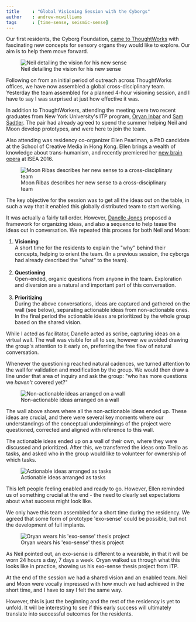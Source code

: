 ```yaml
---
title     : "Global Visioning Session with the Cyborgs"
author    : andrew-mcwilliams
tags      : [time-sense, seismic-sense]
---
```

Our first residents, the Cyborg Foundation, <a href="/blog/introducing-cyborg-foundation/">came to ThoughtWorks</a> with fascinating new concepts for sensory organs they would like to explore. Our aim is to help them move forward.

<figure>
	<img src="/images/posts/2016-06-16-visioning-session-with-the-cyborgs/neil.jpg" alt="Neil detailing the vision for his new sense" />
	<figcaption>Neil detailing the vision for his new sense</figcaption>
</figure>

Following on from an initial period of outreach across ThoughtWorks offices, we have now assembled a global cross-disciplinary team. Yesterday the team assembled for a planned 4-hour visioning session, and I have to say I was surprised at just how effective it was.

<!--excerpt-ends-->

In addition to ThoughtWorkers, attending the meeting were two recent graduates from New York University's ITP program, <a href="http://oryan1.com/">Oryan Inbar</a> and <a href="http://www.samsadtler.com/">Sam Sadtler</a>. The pair had already agreed to spend the summer helping Neil and Moon develop prototypes, and were here to join the team.

Also attending was residency co-organizer Ellen Pearlman, a PhD candidate at the School of Creative Media in Hong Kong. Ellen brings a wealth of knowledge about trans-humanism, and recently premiered her <a href="http://media.digitalarti.com/image/noor_a_brain_opera">new brain opera</a> at ISEA 2016.

<figure>
	<img src="/images/posts/2016-06-16-visioning-session-with-the-cyborgs/call.jpg" alt="Moon Ribas describes her new sense to a cross-disciplinary team" />
	<figcaption>Moon Ribas describes her new sense to a cross-disciplinary team</figcaption>
</figure>

The key objective for the session was to get all the ideas out on the table, in such a way that it enabled this globally distributed team to start working.

It was actually a fairly tall order. However, <a href="https://www.linkedin.com/in/danellej">Danelle Jones</a> proposed a framework for organizing ideas, and also a sequence to help tease the ideas out in conversation. We repeated this process for both Neil and Moon:

<ol>
	<li><strong>Visioning</strong><br />A short time for the residents to explain the "why" behind their concepts, helping to orient the team. (In a previous session, the cyborgs had already described the "what" to the team).<br /><br /></li>
	<li><strong>Questioning</strong><br />Open-ended, organic questions from anyone in the team. Exploration and diversion are a natural and important part of this conversation.<br /><br /></li>
	<li><strong>Prioritizing</strong><br />During the above conversations, ideas are captured and gathered on the wall (see below), separating actionable ideas from non-actionable ones. In the final period the actionable ideas are prioritized by the whole group based on the shared vision.</li>
</ol>

While I acted as facilitator, Danelle acted as scribe, capturing ideas on a virtual wall. The wall was visible for all to see, however we avoided drawing the group's attention to it early on, preferring the free flow of natural conversation.

Whenever the questioning reached natural cadences, we turned attention to the wall for validation and modification by the group. We would then draw a line under that area of inquiry and ask the group: "who has more questions we <em>haven't</em> covered yet?"

<figure>
	<img src="/images/posts/2016-06-16-visioning-session-with-the-cyborgs/wall-nonactionable.png" alt="Non-actionable ideas arranged on a wall" />
	<figcaption>Non-actionable ideas arranged on a wall</figcaption>
</figure>

The wall above shows where all the non-actionable ideas ended up. These ideas are crucial, and there were several key moments where our understandings of the conceptual underpinnings of the project were questioned, corrected and aligned with reference to this wall.

The actionable ideas ended up on a wall of their own, where they were discussed and prioritized. After this, we transferred the ideas onto Trello as tasks, and asked who in the group would like to volunteer for ownership of which tasks.

<figure>
	<img src="/images/posts/2016-06-16-visioning-session-with-the-cyborgs/wall-actionable.png" alt="Actionable ideas arranged as tasks" />
	<figcaption>Actionable ideas arranged as tasks</figcaption>
</figure>

This left people feeling enabled and ready to go. However, Ellen reminded us of something crucial at the end - the need to clearly set expectations about what success might look like.

We only have this team assembled for a short time during the residency. We agreed that some form of prototype 'exo-sense' could be possible, but not the development of full implants.

<figure>
	<img src="/images/posts/2016-06-16-visioning-session-with-the-cyborgs/oryan.jpg" alt="Oryan wears his 'exo-sense' thesis project" />
	<figcaption>Oryan wears his 'exo-sense' thesis project</figcaption>
</figure>

As Neil pointed out, an exo-sense is different to a wearable, in that it will be worn 24 hours a day, 7 days a week. Oryan walked us through what this looks like in practice, showing us his exo-sense thesis project from ITP.

At the end of the session we had a shared vision and an enabled team. Neil and Moon were vocally impressed with how much we had achieved in the short time, and I have to say I felt the same way.

However, this is just the beginning and the rest of the residency is yet to unfold. It will be interesting to see if this early success will ultimately translate into successful outcomes for the residents.
